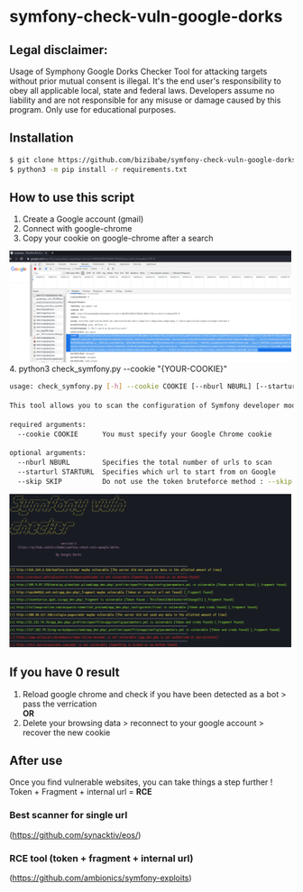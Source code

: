 # symfony-check-vuln-google-dorks

## Legal disclaimer:

Usage of Symphony Google Dorks Checker Tool for attacking targets without prior mutual consent is illegal. It's the end user's responsibility to obey all applicable local, state and federal laws. Developers assume no liability and are not responsible for any misuse or damage caused by this program. Only use for educational purposes.

## Installation

```bash
$ git clone https://github.com/bizibabe/symfony-check-vuln-google-dorks.git
$ python3 -m pip install -r requirements.txt
```

## How to use this script

1. Create a Google account (gmail)  
2. Connect with google-chrome 
3. Copy your cookie on google-chrome after a search  
<img src="images/cookie.png" width="500px">   
4. python3 check_symfony.py --cookie "{YOUR-COOKIE}"  

```bash
usage: check_symfony.py [-h] --cookie COOKIE [--nburl NBURL] [--starturl STARTURL] [--skip SKIP]

This tool allows you to scan the configuration of Symfony developer mode using Google Dorks

required arguments:
  --cookie COOKIE      You must specify your Google Chrome cookie

optional arguments:
  --nburl NBURL        Specifies the total number of urls to scan
  --starturl STARTURL  Specifies which url to start from on Google
  --skip SKIP          Do not use the token bruteforce method : --skip true

```

<img src="images/output.png" width="500px">  

## If you have 0 result

1. Reload google chrome and check if you have been detected as a bot > pass the verrication  
__OR__
2. Delete your browsing data > reconnect to your google account > recover the new cookie  

## After use

Once you find vulnerable websites, you can take things a step further !  
Token + Fragment + internal url = __RCE__ 

### Best scanner for single url
(https://github.com/synacktiv/eos/)  

### RCE tool (token + fragment + internal url)
(https://github.com/ambionics/symfony-exploits)  

